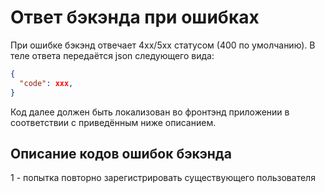 # Ответ бэкэнда при ошибках
При ошибке бэкэнд отвечает 4xx/5xx статусом (400 по умолчанию).
В теле ответа передаётся json следующего вида:
```json
{
  "code": xxx,
}
```
Код далее должен быть локализован во фронтэнд приложении в соответствии с приведённым ниже описанием.

## Описание кодов ошибок бэкэнда
1 - попытка повторно зарегистрировать существующего пользователя
